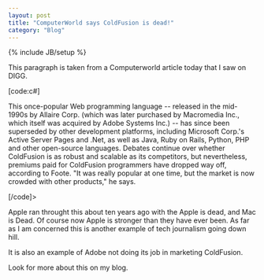 ```yaml
---
layout: post
title: "ComputerWorld says ColdFusion is dead!"
category: "Blog"
---
```

{% include JB/setup %}

This paragraph is taken from a Computerworld article today that I saw on DIGG.

[code:c#]

This once-popular Web programming language -- released in the mid-1990s by Allaire Corp. (which was later purchased by Macromedia Inc., which itself was acquired by Adobe Systems Inc.) -- has since been superseded by other development platforms, including Microsoft Corp.'s Active Server Pages and .Net, as well as Java, Ruby on Rails, Python, PHP and other open-source languages. Debates continue over whether ColdFusion is as robust and scalable as its competitors, but nevertheless, premiums paid for ColdFusion programmers have dropped way off, according to Foote. "It was really popular at one time, but the market is now crowded with other products," he says.

[/code]>

Apple ran throught this about ten years ago with the Apple is dead, and Mac is Dead. Of course now Apple is stronger than they have ever been. As far as I am concerned this is another example of tech journalism going down hill.

It is also an example of Adobe not doing its job in marketing ColdFusion.

Look for more about this on my blog.